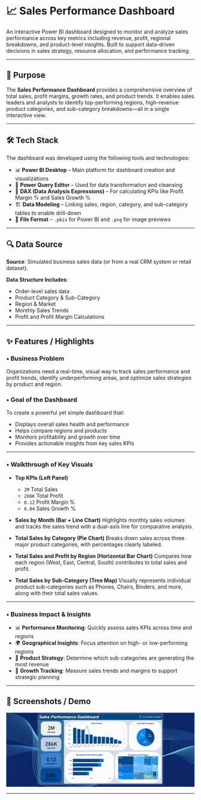 
# 📈 Sales Performance Dashboard

An interactive Power BI dashboard designed to monitor and analyze sales performance across key metrics including revenue, profit, regional breakdowns, and product-level insights. Built to support data-driven decisions in sales strategy, resource allocation, and performance tracking.

---

## 📝 Purpose

The **Sales Performance Dashboard** provides a comprehensive overview of total sales, profit margins, growth rates, and product trends. It enables sales leaders and analysts to identify top-performing regions, high-revenue product categories, and sub-category breakdowns—all in a single interactive view.

---

## 🛠️ Tech Stack

The dashboard was developed using the following tools and technologies:

* 📊 **Power BI Desktop** – Main platform for dashboard creation and visualizations
* 🔄 **Power Query Editor** – Used for data transformation and cleansing
* 🧠 **DAX (Data Analysis Expressions)** – For calculating KPIs like Profit Margin % and Sales Growth %
* 🏗️ **Data Modeling** – Linking sales, region, category, and sub-category tables to enable drill-down
* 📁 **File Format** – `.pbix` for Power BI and `.png` for image previews

---

## 🔍 Data Source

**Source**: Simulated business sales data (or from a real CRM system or retail dataset).

**Data Structure Includes**:

* Order-level sales data
* Product Category & Sub-Category
* Region & Market
* Monthly Sales Trends
* Profit and Profit Margin Calculations

---

## ✨ Features / Highlights

### • Business Problem

Organizations need a real-time, visual way to track sales performance and profit trends, identify underperforming areas, and optimize sales strategies by product and region.

### • Goal of the Dashboard

To create a powerful yet simple dashboard that:

* Displays overall sales health and performance
* Helps compare regions and products
* Monitors profitability and growth over time
* Provides actionable insights from key sales KPIs

---

### • Walkthrough of Key Visuals

* **Top KPIs (Left Panel)**

  * `2M` Total Sales
  * `286K` Total Profit
  * `0.12` Profit Margin %
  * `0.04` Sales Growth %

* **Sales by Month (Bar + Line Chart)**
  Highlights monthly sales volumes and tracks the sales trend with a dual-axis line for comparative analysis.

* **Total Sales by Category (Pie Chart)**
  Breaks down sales across three major product categories, with percentages clearly labeled.

* **Total Sales and Profit by Region (Horizontal Bar Chart)**
  Compares how each region (West, East, Central, South) contributes to total sales and profit.

* **Total Sales by Sub-Category (Tree Map)**
  Visually represents individual product sub-categories such as Phones, Chairs, Binders, and more, along with their total sales values.

---

### • Business Impact & Insights

* 📊 **Performance Monitoring**: Quickly assess sales KPIs across time and regions
* 🌍 **Geographical Insights**: Focus attention on high- or low-performing regions
* 🧠 **Product Strategy**: Determine which sub-categories are generating the most revenue
* 🚀 **Growth Tracking**: Measure sales trends and margins to support strategic planning

---

## 📸 Screenshots / Demo

![Sales Performance Dashboard Preview](https://github.com/Hamna228/Sales_Performance_Powerbi_Dashboard/blob/main/Sales_Performance_Dashboard.PNG)

---


